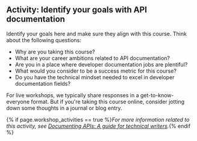 ## <i class="fa fa-user-circle"></i> Activity: Identify your goals with API documentation

Identify your goals here and make sure they align with this course. Think about the following questions:

*  Why are you taking this course?
*  What are your career ambitions related to API documentation?
*  Are you in a place where developer documentation jobs are plentiful?
*  What would you consider to be a success metric for this course?
*  Do you have the technical mindset needed to excel in developer documentation fields?

For live workshops, we typically share responses in a get-to-know-everyone format. But if you're taking this course online, consider jotting down some thoughts in a journal or blog entry.

{% if page.workshop_activities == true %}*For more information related to this activity, see [Documenting APIs: A guide for technical writers](index.html).*{% endif %}
